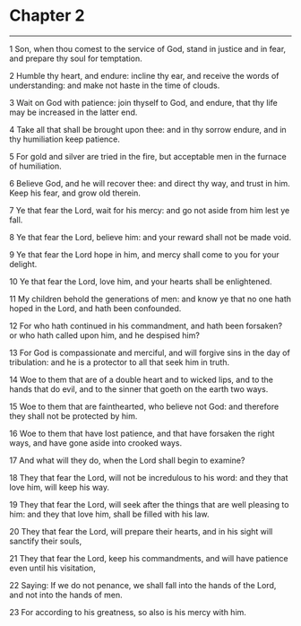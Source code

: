 # Chapter 2

***

1 Son, when thou comest to the service of God, stand in justice and in fear, and prepare thy soul for temptation.

2 Humble thy heart, and endure: incline thy ear, and receive the words of understanding: and make not haste in the time of clouds.

3 Wait on God with patience: join thyself to God, and endure, that thy life may be increased in the latter end.

4 Take all that shall be brought upon thee: and in thy sorrow endure, and in thy humiliation keep patience.

5 For gold and silver are tried in the fire, but acceptable men in the furnace of humiliation.

6 Believe God, and he will recover thee: and direct thy way, and trust in him. Keep his fear, and grow old therein.

7 Ye that fear the Lord, wait for his mercy: and go not aside from him lest ye fall.

8 Ye that fear the Lord, believe him: and your reward shall not be made void.

9 Ye that fear the Lord hope in him, and mercy shall come to you for your delight.

10 Ye that fear the Lord, love him, and your hearts shall be enlightened.

11 My children behold the generations of men: and know ye that no one hath hoped in the Lord, and hath been confounded.

12 For who hath continued in his commandment, and hath been forsaken? or who hath called upon him, and he despised him?

13 For God is compassionate and merciful, and will forgive sins in the day of tribulation: and he is a protector to all that seek him in truth.

14 Woe to them that are of a double heart and to wicked lips, and to the hands that do evil, and to the sinner that goeth on the earth two ways.

15 Woe to them that are fainthearted, who believe not God: and therefore they shall not be protected by him.

16 Woe to them that have lost patience, and that have forsaken the right ways, and have gone aside into crooked ways.

17 And what will they do, when the Lord shall begin to examine?

18 They that fear the Lord, will not be incredulous to his word: and they that love him, will keep his way.

19 They that fear the Lord, will seek after the things that are well pleasing to him: and they that love him, shall be filled with his law.

20 They that fear the Lord, will prepare their hearts, and in his sight will sanctify their souls,

21 They that fear the Lord, keep his commandments, and will have patience even until his visitation,

22 Saying: If we do not penance, we shall fall into the hands of the Lord, and not into the hands of men.

23 For according to his greatness, so also is his mercy with him.


